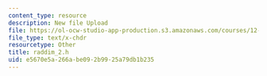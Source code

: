 ```yaml
---
content_type: resource
description: New file Upload
file: https://ol-ocw-studio-app-production.s3.amazonaws.com/courses/12-811-tropical-meteorology-spring-2011/e5670e5a266abe092b9925a79db1b235_raddim_2.h
file_type: text/x-chdr
resourcetype: Other
title: raddim_2.h
uid: e5670e5a-266a-be09-2b99-25a79db1b235
---
```

